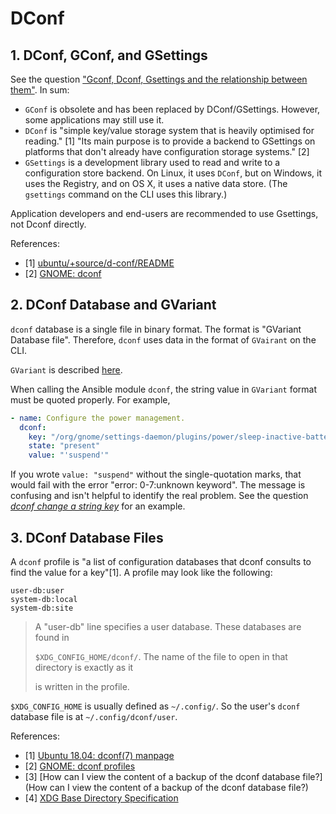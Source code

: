 # DConf

## 1. DConf, GConf, and GSettings

See the question ["Gconf, Dconf, Gsettings and the relationship between them"](https://askubuntu.com/q/249887/514711). In sum:

- `GConf` is obsolete and has been replaced by DConf/GSettings. However, some applications may still use it.
- `DConf` is "simple key/value storage system that is heavily optimised for reading." [1] "Its main purpose is to provide a backend to GSettings on platforms that don't already have configuration storage systems." [2]
- `GSettings` is a development library used to read and write to a configuration store backend. On Linux, it uses `DConf`, but on Windows, it uses the Registry, and on OS X, it uses a native data store. (The `gsettings` command on the CLI uses this library.)

Application developers and end-users are recommended to use Gsettings, not Dconf directly.

References:
- [1] [ubuntu/+source/d-conf/README](https://git.launchpad.net/ubuntu/+source/d-conf/tree/README)
- [2] [GNOME: dconf](https://wiki.gnome.org/Projects/dconf)

## 2. DConf Database and GVariant

`dconf` database is a single file in binary format. The format is "GVariant Database file". Therefore, `dconf` uses data in the format of `GVairant` on the CLI.

`GVariant` is described [here](https://www.freedesktop.org/software/gstreamer-sdk/data/docs/latest/glib/glib-GVariant.html).

When calling the Ansible module `dconf`, the string value in `GVariant` format must be quoted properly. For example,

```yml
- name: Configure the power management.
  dconf:
    key: "/org/gnome/settings-daemon/plugins/power/sleep-inactive-battery-type"
    state: "present"
    value: "'suspend'"
```

If you wrote `value: "suspend"` without the single-quotation marks, that would fail with the error "error: 0-7:unknown keyword". The message is confusing and isn't helpful to identify the real problem. See the question [_dconf change a string key_](https://askubuntu.com/q/487206/514711) for an example.

## 3. DConf Database Files

A `dconf` profile is "a list of configuration databases that dconf consults to find the value for a key"[1]. A profile may look like the following:

```
user-db:user
system-db:local
system-db:site
```

> A "user-db" line specifies a user database. These databases are found in
>
> `$XDG_CONFIG_HOME/dconf/`. The name of the file to open in that directory is exactly as it
>
> is written in the profile.

`$XDG_CONFIG_HOME` is usually defined as `~/.config/`. So the user's `dconf` database file is at `~/.config/dconf/user`.

References:
- [1] [Ubuntu 18.04: dconf(7) manpage](http://manpages.ubuntu.com/manpages/bionic/man7/dconf.7.html)
- [2] [GNOME: dconf profiles](https://help.gnome.org/admin//system-admin-guide/3.8/dconf-profiles.html.en)
- [3] [How can I view the content of a backup of the dconf database file?](How can I view the content of a backup of the dconf database file?)
- [4] [XDG Base Directory Specification](https://specifications.freedesktop.org/basedir-spec/basedir-spec-latest.html)
